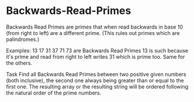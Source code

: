 # Backwards-Read-Primes

Backwards Read Primes are primes that when read backwards in base 10 (from right to left) are a different prime. 
(This rules out primes which are palindromes.)

Examples:
13 17 31 37 71 73 are Backwards Read Primes
13 is such because it's prime and read from right to left writes 31 which is prime too. Same for the others.

Task
Find all Backwards Read Primes between two positive given numbers (both inclusive), the second one always being 
greater than or equal to the first one. The resulting array or the resulting string will be ordered following 
the natural order of the prime numbers.
